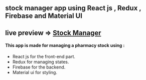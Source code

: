 ## stock manager app using React js , Redux , Firebase and Material UI

live preview => [Stock Manager](https://mtanash-stock-manager.netlify.app/)
---
#### This app is made for managing a pharmacy stock using :  
- React js for the front-end part.
- Redux for managing states.
- Firebase for the backend.
- Material ui for styling.

